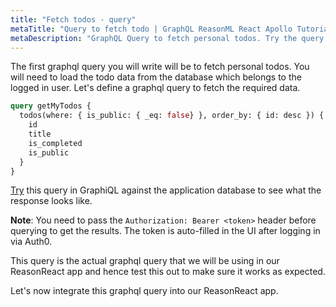 ```yaml
---
title: "Fetch todos - query"
metaTitle: "Query to fetch todo | GraphQL ReasonML React Apollo Tutorial"
metaDescription: "GraphQL Query to fetch personal todos. Try the query in GraphiQL, passing the Authorization token to get authenticated results"
---
```



The first graphql query you will write will be to fetch personal todos. You will need to load the todo data from the database which belongs to the logged in user. Let's define a graphql query to fetch the required data.

```graphql
query getMyTodos {
  todos(where: { is_public: { _eq: false} }, order_by: { id: desc }) {
    id
    title
    is_completed
    is_public
  }
}
```

[Try](https://hasura.io/learn/graphql/graphiql) this query in GraphiQL against the application database to see what the response looks like.

**Note**: You need to pass the `Authorization: Bearer <token>` header before querying to get the results. The token is auto-filled in the UI after logging in via Auth0.

This query is the actual graphql query that we will be using in our ReasonReact app and hence test this out to make sure it works as expected.

Let's now integrate this graphql query into our ReasonReact app.
